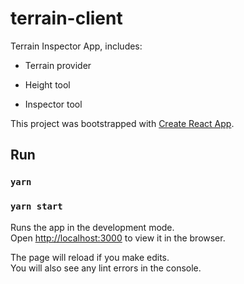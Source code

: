 # terrain-client

Terrain Inspector App, includes:

* Terrain provider

* Height tool

* Inspector tool

This project was bootstrapped with [Create React App](https://github.com/facebook/create-react-app).

## Run
### `yarn`
### `yarn start`

Runs the app in the development mode.\
Open [http://localhost:3000](http://localhost:3000) to view it in the browser.

The page will reload if you make edits.\
You will also see any lint errors in the console.
